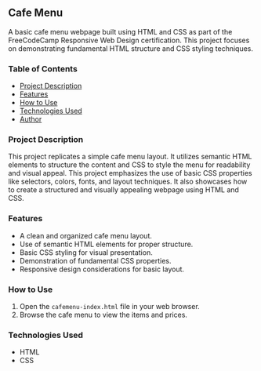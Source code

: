 ## Cafe Menu

A basic cafe menu webpage built using HTML and CSS as part of the FreeCodeCamp Responsive Web Design certification. This project focuses on demonstrating fundamental HTML structure and CSS styling techniques.

### Table of Contents

- [Project Description](#project-description)
- [Features](#features)
- [How to Use](#how-to-use)
- [Technologies Used](#technologies-used)
- [Author](#author)

### Project Description

This project replicates a simple cafe menu layout. It utilizes semantic HTML elements to structure the content and CSS to style the menu for readability and visual appeal. This project emphasizes the use of basic CSS properties like selectors, colors, fonts, and layout techniques. It also showcases how to create a structured and visually appealing webpage using HTML and CSS.

### Features

-   A clean and organized cafe menu layout.
-   Use of semantic HTML elements for proper structure.
-   Basic CSS styling for visual presentation.
-   Demonstration of fundamental CSS properties.
-   Responsive design considerations for basic layout.

### How to Use

1.  Open the `cafemenu-index.html` file in your web browser.
2.  Browse the cafe menu to view the items and prices.

### Technologies Used

-   HTML
-   CSS